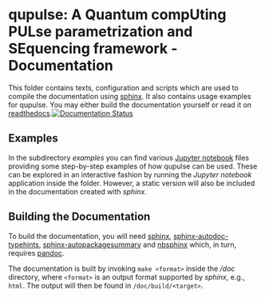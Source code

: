 # qupulse: A Quantum compUting PULse parametrization and SEquencing framework - Documentation

This folder contains texts, configuration and scripts which are used to compile the documentation using [sphinx](http://www.sphinx-doc.org/en/stable/). It also contains usage examples for qupulse.
You may either build the documentation yourself or read it on [readthedocs](http://qc-toolkit.readthedocs.org/).[![Documentation Status](https://readthedocs.org/projects/qc-toolkit/badge/?version=latest)](http://qc-toolkit.readthedocs.org/en/latest/?badge=latest)


## Examples
In the subdirectory *examples* you can find various [Jupyter notebook](http://jupyter.org/) files providing some step-by-step examples of how qupulse can be used. These can be explored in an interactive fashion by running the *Jupyter notebook* application inside the folder. However, a static version will also be included in the documentation created with *sphinx*.

## Building the Documentation
To build the documentation, you will need [sphinx](http://www.sphinx-doc.org/en/stable/), [sphinx-autodoc-typehints](https://pypi.org/project/sphinx-autodoc-typehints/), [sphinx-autopackagesummary](https://pypi.org/project/sphinx-autopackagesummary/) and [nbsphinx](https://nbsphinx.readthedocs.org/) which, in turn, requires [pandoc](http://pandoc.org/).

The documentation is built by invoking `make <format>` inside the */doc* directory, where `<format>` is an output format supported by *sphinx*, e.g., `html`. The output will then be found in `/doc/build/<target>`.
